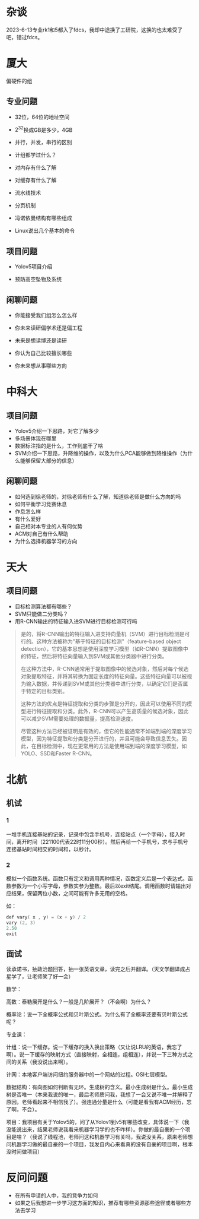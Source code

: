 # 杂谈

2023-6-13专业rk1和5都入了fdcs，我却中途换了工研院，这换的也太难受了吧，错过fdcs。

# 厦大

偏硬件的组

## 专业问题

- 32位，64位的地址空间

- $2^{32}$换成GB是多少，4GB

- 并行，并发，串行的区别

- 计组都学过什么？

- 对内存有什么了解

- 对缓存有什么了解

- 流水线技术

- 分页机制

- 冯诺依曼结构有哪些组成

- Linux说出几个基本的命令

## 项目问题

- Yolov5项目介绍

- 预防高空坠物及系统

## 闲聊问题

- 你能接受我们组怎么怎么样

- 你未来读研偏学术还是偏工程

- 未来是想读博还是读研

- 你认为自己比较擅长哪些

- 你未来想从事哪些方向

# 中科大

## 项目问题

- Yolov5介绍一下思路，对它了解多少
- 多场景体现在哪里
- 数据标注指的是什么，工作到底干了啥
- SVM介绍一下思路，升降维的操作，以及为什么PCA能够做到降维操作（为什么能够保留大部分的信息）

## 闲聊问题

- 如何选到徐老师的，对徐老师有什么了解，知道徐老师是做什么方向的吗
- 如何平衡学习竞赛休息
- 作息怎么样
- 有什么爱好
- 自己相对本专业的人有何优势
- ACM对自己有什么帮助
- 为什么选择机器学习的方向

# 天大

## 项目问题

- 目标检测算法都有哪些？
- SVM只能做二分类吗？
- 用R-CNN输出的特征输入进SVM进行目标检测可行吗

> 是的，将R-CNN输出的特征输入进支持向量机（SVM）进行目标检测是可行的。这种方法被称为"基于特征的目标检测"（feature-based object detection），它的基本思想是使用深度学习模型（如R-CNN）提取图像中的特征，然后将特征向量输入到SVM或其他分类器中进行分类。
>
> 在这种方法中，R-CNN通常用于提取图像中的候选对象，然后对每个候选对象提取特征，并将其转换为固定长度的特征向量。这些特征向量可以被视为输入数据，并传递到SVM或其他分类器中进行分类，以确定它们是否属于特定的目标类别。
>
> 这种方法的优点是特征提取和分类的步骤是分开的，因此可以使用不同的模型进行特征提取和分类。此外，R-CNN可以产生高质量的候选对象，因此可以减少SVM需要处理的数据量，提高检测速度。
>
> 尽管这种方法已经被证明是有效的，但它的性能通常不如端到端的深度学习模型，因为特征提取和分类是分开进行的，并且可能会导致信息丢失。因此，在目标检测中，现在更常用的方法是使用端到端的深度学习模型，如YOLO、SSD和Faster R-CNN。

# 北航

## 机试

### 1

一堆手机连接基站的记录，记录中包含手机号，连接站点（一个字母），接入时间，离开时间（221100代表22时11分00秒）。然后再给一个手机号，求与手机号连接基站时间相交的时间和，以秒计。

### 2

模拟一个函数系统。函数只有定义和调用两种情况，函数定义后是一个表达式。函数参数为一个小写字母，参数实参为整数。最后以exit结尾。调用函数时请输出对应结果，保留两位小数，之间可能有许多无用的空格。

如：

```cpp
def vary( x , y) = (x + y) / 2
vary (2, 3)
2.50
exit
```

## 面试

读承诺书，抽政治题回答，抽一张英语文章，读完之后并翻译。（天文学翻译成占星学了，让老师笑了好一会）

数学：

高数：泰勒展开是什么？一般是几阶展开？（不会啊）为什么？

概率论：说一下全概率公式和贝叶斯公式。为什么有了全概率还要有贝叶斯公式呢？

专业课：

计组：说一下缓存。说一下缓存的换入换出策略（又让说LRU的英语，我忘了啊）。说一下缓存的映射方式（直接映射，全相连，组相连），并说一下三种方式之间的关系（我没说出来啊）。

计网：本地客户端访问纽约服务器中的一个网站的过程。OSI七层模型。

数据结构：有向图如何判断有无环。生成树的含义。最小生成树是什么。最小生成树是否唯一（本来我说的唯一，最后老师质问我，我想了一会又说不唯一并解释了原因，老师看起来不相信我了）。强连通分量是什么（可能是看我有ACM经历，忘了啊，不会）。

项目：我项目有关于Yolov5的，问了从Yolov1到v5有哪些改变，具体说一下（我没能说出来，结果老师说我看来机器学习学的也不咋样）。你做的最自豪的一个项目是啥？（我说了线程池，老师问这和机器学习有关吗，我说没关系，原来老师想问机器学习做的最自豪的一个项目，我发自内心来看真的没有自豪的项目啊，根本没时间做项目）



# 反问问题

- 在所有申请的人中，我的竞争力如何
- 如果之后我想进一步学习这方面的知识，推荐有哪些资源那些途径或者哪些方法去学习
